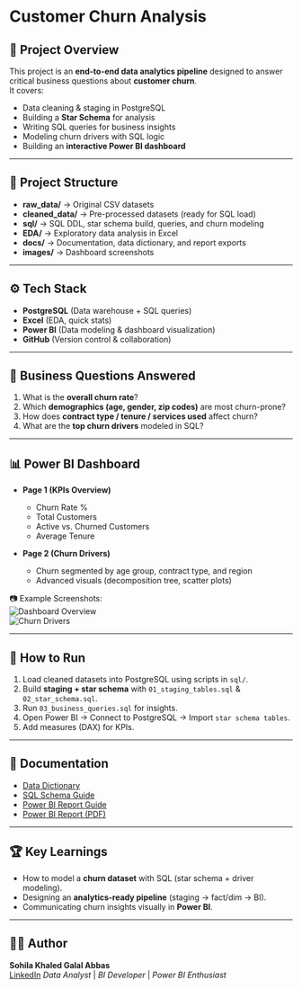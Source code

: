 # Customer Churn Analysis

## 📌 Project Overview
This project is an **end-to-end data analytics pipeline** designed to answer critical business questions about **customer churn**.  
It covers:
- Data cleaning & staging in PostgreSQL
- Building a **Star Schema** for analysis
- Writing SQL queries for business insights
- Modeling churn drivers with SQL logic
- Building an **interactive Power BI dashboard**

---

## 📂 Project Structure
- **raw_data/** → Original CSV datasets  
- **cleaned_data/** → Pre-processed datasets (ready for SQL load)  
- **sql/** → SQL DDL, star schema build, queries, and churn modeling  
- **EDA/** → Exploratory data analysis in Excel  
- **docs/** → Documentation, data dictionary, and report exports  
- **images/** → Dashboard screenshots  

---

## ⚙️ Tech Stack
- **PostgreSQL** (Data warehouse + SQL queries)
- **Excel** (EDA, quick stats)
- **Power BI** (Data modeling & dashboard visualization)
- **GitHub** (Version control & collaboration)

---

## 🔑 Business Questions Answered
1. What is the **overall churn rate**?  
2. Which **demographics (age, gender, zip codes)** are most churn-prone?  
3. How does **contract type / tenure / services used** affect churn?  
4. What are the **top churn drivers** modeled in SQL?  

---

## 📊 Power BI Dashboard
- **Page 1 (KPIs Overview)**  
   - Churn Rate %  
   - Total Customers  
   - Active vs. Churned Customers  
   - Average Tenure  

- **Page 2 (Churn Drivers)**  
   - Churn segmented by age group, contract type, and region  
   - Advanced visuals (decomposition tree, scatter plots)  

📷 Example Screenshots:  
![Dashboard Overview](images/pbix_overview.png)  
![Churn Drivers](images/churn_drivers.png)  

---

## 🚀 How to Run
1. Load cleaned datasets into PostgreSQL using scripts in `sql/`.  
2. Build **staging + star schema** with `01_staging_tables.sql` & `02_star_schema.sql`.  
3. Run `03_business_queries.sql` for insights.  
4. Open Power BI → Connect to PostgreSQL → Import `star schema tables`.  
5. Add measures (DAX) for KPIs.  

---

## 📖 Documentation
- [Data Dictionary](docs/data_dictionary.md)  
- [SQL Schema Guide](docs/sql_guide.md)  
- [Power BI Report Guide](docs/powerbi_guide.md)
- [Power BI Report (PDF)](docs/powerbi_report.pdf)  

---

## 🏆 Key Learnings
- How to model a **churn dataset** with SQL (star schema + driver modeling).  
- Designing an **analytics-ready pipeline** (staging → fact/dim → BI).  
- Communicating churn insights visually in **Power BI**.  

---

## 👩‍💻 Author
**Sohila Khaled Galal Abbas**  
[LinkedIn](https://www.linkedin.com/in/sohilakabbas/)
*Data Analyst* | *BI Developer* | *Power BI Enthusiast*
